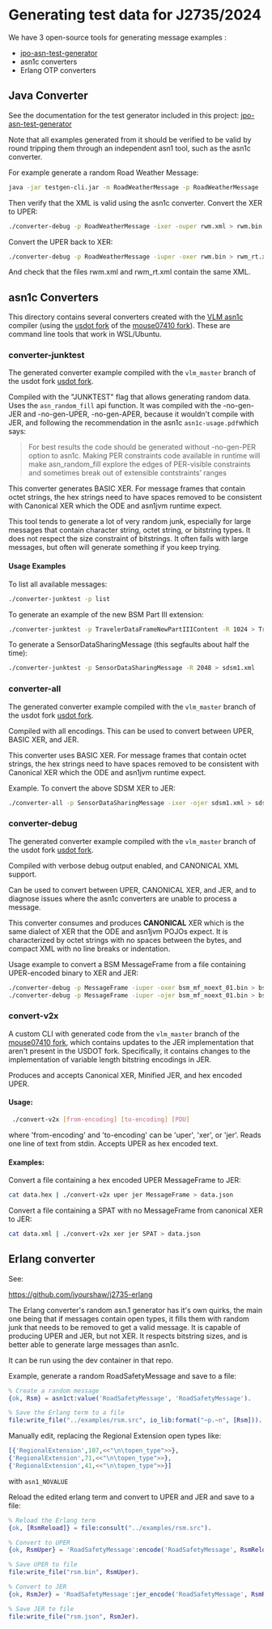 # Generating test data for J2735/2024

We have 3 open-source tools for generating message examples :

* [jpo-asn-test-generator](../jpo-asn-test-generator/README.md)
* asn1c converters
* Erlang OTP converters

## Java Converter

See the documentation for the test generator included in this project:
[jpo-asn-test-generator](../jpo-asn-test-generator/README.md)

Note that all examples generated from it should be verified to be valid by round tripping them
through an independent asn1 tool, such as the asn1c converter.

For example generate a random Road Weather Message:

```bash
java -jar testgen-cli.jar -m RoadWeatherMessage -p RoadWeatherMessage -x rwm.xml -j rwm.json
```

Then verify that the XML is valid using the asn1c converter.  Convert the XER to UPER:
```bash
./converter-debug -p RoadWeatherMessage -ixer -ouper rwm.xml > rwm.bin
```

Convert the UPER back to XER:
```bash
./converter-debug -p RoadWeatherMessage -iuper -oxer rwm.bin > rwm_rt.xml
```

And check that the files rwm.xml and rwm_rt.xml contain the same XML.

## asn1c Converters

This directory contains several converters created with the [VLM asn1c](https://github.com/vlm/asn1c)
compiler (using the [usdot fork](https://github.com/usdot-fhwa-stol/usdot-asn1c) of the
[mouse07410 fork](https://github.com/mouse07410/asn1c)). These are command line tools that work in
WSL/Ubuntu.

### converter-junktest

The generated converter example compiled with the `vlm_master` branch of the usdot fork [usdot fork](https://github.com/usdot-fhwa-stol/usdot-asn1c).

Compiled with the "JUNKTEST" flag that allows generating random data.  
Uses the `asn_random_fill` api function. It was compiled with the -no-gen-JER and -no-gen-UPER,
-no-gen-APER,
because it wouldn't compile with JER, and following the recommendation in the asn1c
`asn1c-usage.pdf`which says:
> For best results the code should be generated without -no-gen-PER option to asn1c.
> Making PER constraints code available in runtime will make asn_random_fill explore
> the edges of PER-visible constraints and sometimes break out of extensible contstraints’
> ranges

This converter generates BASIC XER. For message frames that contain octet strings, the hex strings
need to have
spaces removed to be consistent with Canonical XER which the ODE and asn1jvm runtime expect.

This tool tends to generate a lot of very random junk, especially for large messages that contain
character string, octet string, or bitstring types. It does not respect the size constraint of
bitstrings.
It often fails with large messages, but often will generate something if you keep trying.

#### Usage Examples

To list all available messages:

```bash
./converter-junktest -p list
```

To generate an example of the new BSM Part III extension:

```bash
./converter-junktest -p TravelerDataFrameNewPartIIIContent -R 1024 > TravelerDataFrameNewPartIIIContent-1.xml
```

To generate a SensorDataSharingMessage (this segfaults about half the time):

```bash
./converter-junktest -p SensorDataSharingMessage -R 2048 > sdsm1.xml
```

### converter-all

The generated converter example compiled with the `vlm_master` branch of the usdot fork [usdot fork](https://github.com/usdot-fhwa-stol/usdot-asn1c).

Compiled with all encodings. This can be used to convert between UPER, BASIC XER, and JER.

This converter uses BASIC XER. For message frames that contain octet strings, the hex strings need
to have
spaces removed to be consistent with Canonical XER which the ODE and asn1jvm runtime expect.

Example. To convert the above SDSM XER to JER:

```bash
./converter-all -p SensorDataSharingMessage -ixer -ojer sdsm1.xml > sdsm1.json
```

### converter-debug

The generated converter example compiled with the `vlm_master` branch of the usdot fork [usdot fork](https://github.com/usdot-fhwa-stol/usdot-asn1c).

Compiled with verbose debug output enabled, and CANONICAL XML support.

Can be used to convert between UPER, CANONICAL XER, and JER, and to diagnose issues where the asn1c
converters are unable to process a message.

This converter consumes and produces **CANONICAL** XER which is the same dialect of XER that the ODE
and asn1jvm POJOs expect. It is characterized by octet strings with no spaces between the bytes,
and compact XML with no line breaks or indentation.

Usage example to convert a BSM MessageFrame from a file containing UPER-encoded binary to XER and
JER:

```bash
./converter-debug -p MessageFrame -iuper -oxer bsm_mf_noext_01.bin > bsm_mf.xml
./converter-debug -p MessageFrame -iuper -ojer bsm_mf_noext_01.bin > bsm_mf.json
```

### convert-v2x

A custom CLI with generated code from the `vlm_master` branch of the [mouse07410 fork](https://github.com/mouse07410/asn1c), which contains updates to the JER implementation that aren't present in the USDOT fork.  Specifically, it contains changes to the implementation of variable length bitstring encodings in JER.

Produces and accepts Canonical XER, Minified JER, and hex encoded UPER.


#### Usage:
```bash
 ./convert-v2x [from-encoding] [to-encoding] [PDU]
``` 

 where 'from-encoding' and 'to-encoding' can be 'uper', 'xer', or 'jer'. Reads one line of text from stdin. Accepts UPER as hex encoded text.

#### Examples:

Convert a file containing a hex encoded UPER MessageFrame to JER:
```bash
cat data.hex | ./convert-v2x uper jer MessageFrame > data.json
```
Convert a file containing a SPAT with no MessageFrame from canonical XER to JER:
```bash
cat data.xml | ./convert-v2x xer jer SPAT > data.json
```


## Erlang converter

See:

https://github.com/iyourshaw/j2735-erlang

The Erlang converter's random asn.1 generator has it's own quirks, the main one being that
if messages contain open types, it fills them with random junk that needs to be removed
to get a valid message. It is capable of producing UPER and JER, but not XER.
It respects bitstring sizes, and is better able to generate large messages than asn1c.

It can be run using the dev container in that repo.

Example, generate a random RoadSafetyMessage and save to a file:

```erlang
% Create a random message
{ok, Rsm} = asn1ct:value('RoadSafetyMessage', 'RoadSafetyMessage').

% Save the Erlang term to a file
file:write_file("../examples/rsm.src", io_lib:format("~p.~n", [Rsm])).
```

Manually edit, replacing the Regional Extension open types like:

```erlang
[{'RegionalExtension',107,<<"\n\topen_type">>},
{'RegionalExtension',71,<<"\n\topen_type">>},
{'RegionalExtension',41,<<"\n\topen_type">>}]
```

with `asn1_NOVALUE`

Reload the edited erlang term and convert to UPER and JER and save to a file:

```erlang
% Reload the Erlang term
{ok, [RsmReload]} = file:consult("../examples/rsm.src").

% Convert to UPER
{ok, RsmUper} = 'RoadSafetyMessage':encode('RoadSafetyMessage', RsmReload).

% Save UPER to file
file:write_file("rsm.bin", RsmUper).

% Convert to JER
{ok, RsmJer} = 'RoadSafetyMessage':jer_encode('RoadSafetyMessage', RsmReload).

% Save JER to file
file:write_file("rsm.json", RsmJer).
```







